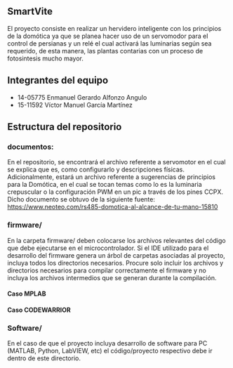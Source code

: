 ## SmartVite
  El proyecto consiste en realizar un hervidero inteligente con los principios de la domótica ya que se planea hacer uso de un servomodor para el control de persianas y un relé el cual activará las luminarias según sea requerido, de esta manera, las plantas contarias con un proceso de fotosintesis mucho mayor.

## Integrantes del equipo
* 14-05775 Enmanuel Gerardo Alfonzo Angulo
* 15-11592 Víctor Manuel García Martínez 

## Estructura del repositorio
### documentos:
En el repositorio, se encontrará el archivo referente a servomotor en el cual se explica que es, como configurarlo y descripciones físicas.
Adicionalmente, estará un archivo referente a sugerencias de principios para la Domótica, en el cual se tocan temas como lo es la luminaria crepuscular o la configuración PWM en un pic a través de los pines CCPX. Dicho documento se obtuvo de la siguiente fuente: https://www.neoteo.com/rs485-domotica-al-alcance-de-tu-mano-15810

### firmware/
En la carpeta firmware/ deben colocarse los archivos relevantes del código que debe ejecutarse en el microcontrolador. Si el IDE utilizado para el desarrollo del firmware genera un árbol de carpetas asociadas al proyecto, incluya todos los directorios necesarios. Procure solo incluir los archivos y directorios necesarios para compilar correctamente el firmware y no incluya los archivos intermedios que se generan durante la compilación. 
#### Caso MPLAB


#### Caso CODEWARRIOR

### Software/
En el caso de que el proyecto incluya desarrollo de software para PC (MATLAB, Python, LabVIEW, etc) el código/proyecto respectivo debe ir dentro de este directorio.
